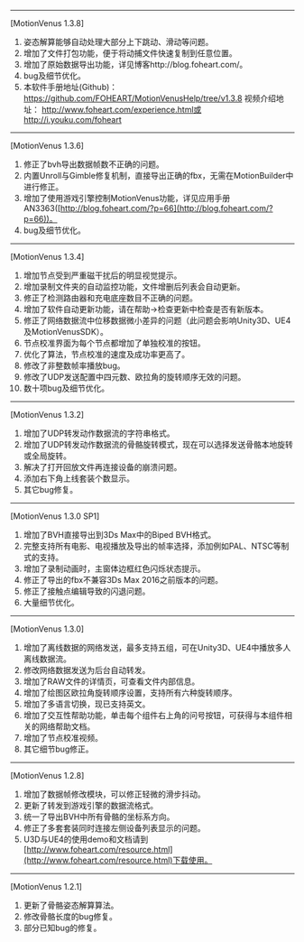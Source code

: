 ----------
[MotionVenus 1.3.8]<br>
1. 姿态解算能够自动处理大部分上下跳动、滑动等问题。
2. 增加了文件打包功能，便于将动捕文件快速复制到任意位置。
3. 增加了原始数据导出功能，详见博客http://blog.foheart.com/。
4. bug及细节优化。
5. 本软件手册地址(Github)：https://github.com/FOHEART/MotionVenusHelp/tree/v1.3.8
视频介绍地址：
http://www.foheart.com/experience.html或http://i.youku.com/foheart
----------
[MotionVenus 1.3.6]<br>
1. 修正了bvh导出数据帧数不正确的问题。
2. 内置Unroll与Gimble修复机制，直接导出正确的fbx，无需在MotionBuilder中进行修正。
3. 增加了使用游戏引擎控制MotionVenus功能，详见应用手册AN3363([http://blog.foheart.com/?p=66](http://blog.foheart.com/?p=66))。
4. bug及细节优化。

--------------------
[MotionVenus 1.3.4]<br>
1. 增加节点受到严重磁干扰后的明显视觉提示。
2. 增加录制文件夹的自动监控功能，文件增删后列表会自动更新。
3. 修正了检测路由器和充电底座数目不正确的问题。
4. 增加了软件自动更新功能，请在帮助->检查更新中检查是否有新版本。
5. 修正了网络数据流中位移数据微小差异的问题（此问题会影响Unity3D、UE4及MotionVenusSDK）。
6. 节点校准界面为每个节点都增加了单独校准的按钮。
7. 优化了算法，节点校准的速度及成功率更高了。
8. 修改了非整数帧率播放bug。
9. 修改了UDP发送配置中四元数、欧拉角的旋转顺序无效的问题。
10. 数十项bug及细节优化。

----------

[MotionVenus 1.3.2]<br>
1. 增加了UDP转发动作数据流的字符串格式。
2. 增加了UDP转发动作数据流的骨骼旋转模式，现在可以选择发送骨骼本地旋转或全局旋转。
3. 解决了打开回放文件再连接设备的崩溃问题。
4. 添加右下角上线套装个数显示。
5. 其它bug修复。

----------

[MotionVenus 1.3.0 SP1]
1. 增加了BVH直接导出到3Ds Max中的Biped BVH格式。
2. 完整支持所有电影、电视播放及导出的帧率选择，添加例如PAL、NTSC等制式的支持。
3. 增加了录制动画时，主窗体边框红色闪烁状态提示。
4. 修正了导出的fbx不兼容3Ds Max 2016之前版本的问题。
5. 修正了接触点编辑导致的闪退问题。
6. 大量细节优化。

----------

[MotionVenus 1.3.0]
1. 增加了离线数据的网络发送，最多支持五组，可在Unity3D、UE4中播放多人离线数据流。
2. 修改网络数据发送为后台自动转发。
3. 增加了RAW文件的详情页，可查看文件内部信息。
4. 增加了绘图区欧拉角旋转顺序设置，支持所有六种旋转顺序。
5. 增加了多语言切换，现已支持英文。
6. 增加了交互性帮助功能，单击每个组件右上角的问号按钮，可获得与本组件相关的网络帮助文档。
7. 增加了节点校准视频。
8. 其它细节bug修正。

----------

[MotionVenus 1.2.8]
1. 增加了数据帧修改模块，可以修正轻微的滑步抖动。
2. 更新了转发到游戏引擎的数据流格式。
3. 统一了导出BVH中所有骨骼的坐标系方向。
4. 修正了多套套装同时连接左侧设备列表显示的问题。
5. U3D与UE4的使用demo和文档请到[http://www.foheart.com/resource.html](http://www.foheart.com/resource.html)下载使用。

----------

[MotionVenus 1.2.1]
1. 更新了骨骼姿态解算算法。
2. 修改骨骼长度的bug修复。
3. 部分已知bug的修复。